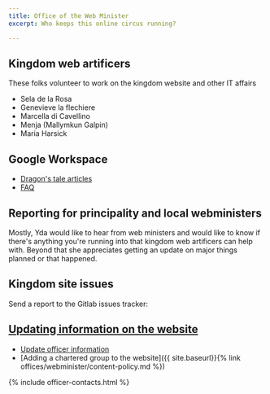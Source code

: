 ```yaml
---
title: Office of the Web Minister
excerpt: Who keeps this online circus running?

---
```


## Kingdom web artificers

These folks volunteer to work on the kingdom website and other IT affairs

* Sela de la Rosa
* Genevieve la flechiere
* Marcella di Cavellino
* Menja (Mallymkun Galpin)
* Maria Harsick

## Google Workspace
* [Dragon's tale articles](https://members.sca.org/apps/newsletters/Drachenwald/Drachenwald%20DRAGONS%20TALE%202204.pdf)
* [FAQ](https://docs.google.com/document/d/1kQaMzJhJLQJAIPQKwkxPpGVFNGIl6WQId2WqTsaYc3g/edit)

## Reporting for principality and local webministers

Mostly, Yda would like to hear from web ministers and would like to know if there's anything you're running into that kingdom web artificers can help with. Beyond that she appreciates getting an update on major things planned or that happened.  

## Kingdom site issues

Send a report to the Gitlab issues tracker: <a href="https://gitlab.com/sca-drachenwald/sca-drachenwald.gitlab.io/-/issues/new"> 


## Updating information on the website
* [Update officer information](https://forms.gle/Xm7bCu7nkq5uMU5Z6)
* [Adding a chartered group to the website]({{ site.baseurl}}{% link offices/webminister/content-policy.md %}) 

{% include officer-contacts.html %}
